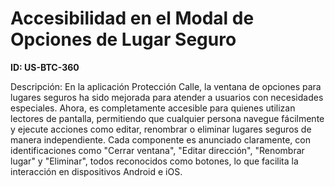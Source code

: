 # Accesibilidad en el Modal de Opciones de Lugar Seguro

**ID: US-BTC-360**

Descripción: En la aplicación Protección Calle, la ventana de opciones para lugares seguros ha sido mejorada para atender a usuarios con necesidades especiales. Ahora, es completamente accesible para quienes utilizan lectores de pantalla, permitiendo que cualquier persona navegue fácilmente y ejecute acciones como editar, renombrar o eliminar lugares seguros de manera independiente. Cada componente es anunciado claramente, con identificaciones como "Cerrar ventana", "Editar dirección", "Renombrar lugar" y "Eliminar", todos reconocidos como botones, lo que facilita la interacción en dispositivos Android e iOS.